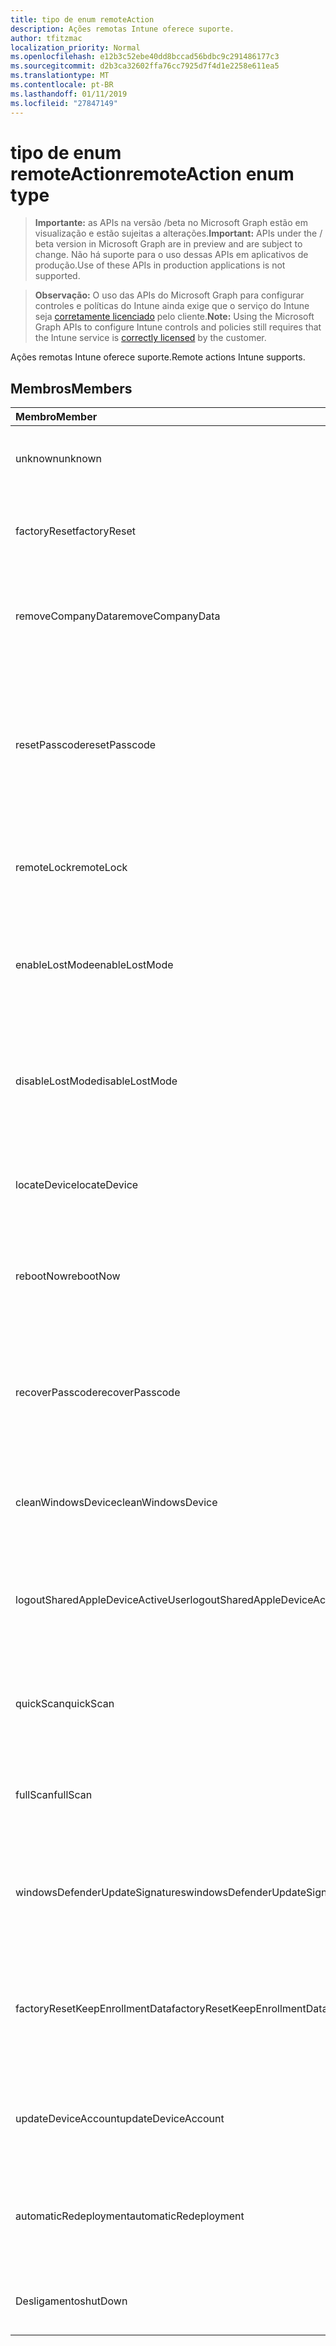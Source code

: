 ```yaml
---
title: tipo de enum remoteAction
description: Ações remotas Intune oferece suporte.
author: tfitzmac
localization_priority: Normal
ms.openlocfilehash: e12b3c52ebe40dd8bccad56bdbc9c291486177c3
ms.sourcegitcommit: d2b3ca32602ffa76cc7925d7f4d1e2258e611ea5
ms.translationtype: MT
ms.contentlocale: pt-BR
ms.lasthandoff: 01/11/2019
ms.locfileid: "27847149"
---
```

# <a name="remoteaction-enum-type"></a><span data-ttu-id="fb494-103">tipo de enum remoteAction</span><span class="sxs-lookup"><span data-stu-id="fb494-103">remoteAction enum type</span></span>

> <span data-ttu-id="fb494-104">**Importante:** as APIs na versão /beta no Microsoft Graph estão em visualização e estão sujeitas a alterações.</span><span class="sxs-lookup"><span data-stu-id="fb494-104">**Important:** APIs under the / beta version in Microsoft Graph are in preview and are subject to change.</span></span> <span data-ttu-id="fb494-105">Não há suporte para o uso dessas APIs em aplicativos de produção.</span><span class="sxs-lookup"><span data-stu-id="fb494-105">Use of these APIs in production applications is not supported.</span></span>

> <span data-ttu-id="fb494-106">**Observação:** O uso das APIs do Microsoft Graph para configurar controles e políticas do Intune ainda exige que o serviço do Intune seja [corretamente licenciado](https://go.microsoft.com/fwlink/?linkid=839381) pelo cliente.</span><span class="sxs-lookup"><span data-stu-id="fb494-106">**Note:** Using the Microsoft Graph APIs to configure Intune controls and policies still requires that the Intune service is [correctly licensed](https://go.microsoft.com/fwlink/?linkid=839381) by the customer.</span></span>

<span data-ttu-id="fb494-107">Ações remotas Intune oferece suporte.</span><span class="sxs-lookup"><span data-stu-id="fb494-107">Remote actions Intune supports.</span></span>
## <a name="members"></a><span data-ttu-id="fb494-108">Membros</span><span class="sxs-lookup"><span data-stu-id="fb494-108">Members</span></span>
|<span data-ttu-id="fb494-109">Membro</span><span class="sxs-lookup"><span data-stu-id="fb494-109">Member</span></span>|<span data-ttu-id="fb494-110">Valor</span><span class="sxs-lookup"><span data-stu-id="fb494-110">Value</span></span>|<span data-ttu-id="fb494-111">Descrição</span><span class="sxs-lookup"><span data-stu-id="fb494-111">Description</span></span>|
|:---|:---|:---|
|<span data-ttu-id="fb494-112">unknown</span><span class="sxs-lookup"><span data-stu-id="fb494-112">unknown</span></span>|<span data-ttu-id="fb494-113">0</span><span class="sxs-lookup"><span data-stu-id="fb494-113">0</span></span>|<span data-ttu-id="fb494-114">Usuário inicia uma ação desconhecida.</span><span class="sxs-lookup"><span data-stu-id="fb494-114">User initiates an unknown action.</span></span>|
|<span data-ttu-id="fb494-115">factoryReset</span><span class="sxs-lookup"><span data-stu-id="fb494-115">factoryReset</span></span>|<span data-ttu-id="fb494-116">1</span><span class="sxs-lookup"><span data-stu-id="fb494-116">1</span></span>|<span data-ttu-id="fb494-117">Usuário inicia uma ação à fábrica reiniciar um dispositivo.</span><span class="sxs-lookup"><span data-stu-id="fb494-117">User initiates an action to factory reset a device.</span></span> |
|<span data-ttu-id="fb494-118">removeCompanyData</span><span class="sxs-lookup"><span data-stu-id="fb494-118">removeCompanyData</span></span>|<span data-ttu-id="fb494-119">2</span><span class="sxs-lookup"><span data-stu-id="fb494-119">2</span></span>|<span data-ttu-id="fb494-120">Usuário inicia uma ação para remover os dados da empresa de um dispositivo.</span><span class="sxs-lookup"><span data-stu-id="fb494-120">User initiates an action to remove company data from a device.</span></span> |
|<span data-ttu-id="fb494-121">resetPasscode</span><span class="sxs-lookup"><span data-stu-id="fb494-121">resetPasscode</span></span>|<span data-ttu-id="fb494-122">3</span><span class="sxs-lookup"><span data-stu-id="fb494-122">3</span></span>|<span data-ttu-id="fb494-123">Usuário inicia uma ação para remover a senha de um dispositivo iOS ou redefinir a senha do Android / dispositivo do Windows.</span><span class="sxs-lookup"><span data-stu-id="fb494-123">User initiates an action to remove the passcode of an iOS device, or reset the passcode of Android / Windows device.</span></span> |
|<span data-ttu-id="fb494-124">remoteLock</span><span class="sxs-lookup"><span data-stu-id="fb494-124">remoteLock</span></span>|<span data-ttu-id="fb494-125">4</span><span class="sxs-lookup"><span data-stu-id="fb494-125">4</span></span>|<span data-ttu-id="fb494-126">Usuário inicia uma ação para bloqueio remoto um dispositivo.</span><span class="sxs-lookup"><span data-stu-id="fb494-126">User initiates an action to remote lock a device.</span></span>|
|<span data-ttu-id="fb494-127">enableLostMode</span><span class="sxs-lookup"><span data-stu-id="fb494-127">enableLostMode</span></span>|<span data-ttu-id="fb494-128">5</span><span class="sxs-lookup"><span data-stu-id="fb494-128">5</span></span>|<span data-ttu-id="fb494-129">Usuário inicia uma ação para habilitar o modo perdido em um dispositivo iOS supervisionadas.</span><span class="sxs-lookup"><span data-stu-id="fb494-129">User initiates an action to enable lost mode on a supervised iOS device.</span></span>|
|<span data-ttu-id="fb494-130">disableLostMode</span><span class="sxs-lookup"><span data-stu-id="fb494-130">disableLostMode</span></span>|<span data-ttu-id="fb494-131">6</span><span class="sxs-lookup"><span data-stu-id="fb494-131">6</span></span>|<span data-ttu-id="fb494-132">Usuário inicia uma ação para desativar o modo perdido em um dispositivo iOS supervisionadas.</span><span class="sxs-lookup"><span data-stu-id="fb494-132">User initiates an action to disable lost mode on a supervised iOS device.</span></span>|
|<span data-ttu-id="fb494-133">locateDevice</span><span class="sxs-lookup"><span data-stu-id="fb494-133">locateDevice</span></span>|<span data-ttu-id="fb494-134">7</span><span class="sxs-lookup"><span data-stu-id="fb494-134">7</span></span>|<span data-ttu-id="fb494-135">Usuário inicia uma ação para localizar um dispositivo iOS supervisionadas.</span><span class="sxs-lookup"><span data-stu-id="fb494-135">User initiates an action to locate a supervised iOS device.</span></span>|
|<span data-ttu-id="fb494-136">rebootNow</span><span class="sxs-lookup"><span data-stu-id="fb494-136">rebootNow</span></span>|<span data-ttu-id="fb494-137">8</span><span class="sxs-lookup"><span data-stu-id="fb494-137">8</span></span>|<span data-ttu-id="fb494-138">Usuário inicia uma ação para reinicializar um dispositivo do Windows.</span><span class="sxs-lookup"><span data-stu-id="fb494-138">User initiates an action to reboot a Windows device.</span></span>|
|<span data-ttu-id="fb494-139">recoverPasscode</span><span class="sxs-lookup"><span data-stu-id="fb494-139">recoverPasscode</span></span>|<span data-ttu-id="fb494-140">9</span><span class="sxs-lookup"><span data-stu-id="fb494-140">9</span></span>|<span data-ttu-id="fb494-141">Usuário inicia uma ação para redefinir o pin para passport para trabalhar no dispositivo do windows phone.</span><span class="sxs-lookup"><span data-stu-id="fb494-141">User initiates an action to reset the pin for passport for work on windows phone device.</span></span>|
|<span data-ttu-id="fb494-142">cleanWindowsDevice</span><span class="sxs-lookup"><span data-stu-id="fb494-142">cleanWindowsDevice</span></span>|<span data-ttu-id="fb494-143">10</span><span class="sxs-lookup"><span data-stu-id="fb494-143">10</span></span>|<span data-ttu-id="fb494-144">Usuário inicia uma ação para limpar o dispositivo do windows.</span><span class="sxs-lookup"><span data-stu-id="fb494-144">User initiates an action to clean up windows device.</span></span>|
|<span data-ttu-id="fb494-145">logoutSharedAppleDeviceActiveUser</span><span class="sxs-lookup"><span data-stu-id="fb494-145">logoutSharedAppleDeviceActiveUser</span></span>|<span data-ttu-id="fb494-146">11</span><span class="sxs-lookup"><span data-stu-id="fb494-146">11</span></span>|<span data-ttu-id="fb494-147">Usuário inicia uma ação para logoff do usuário atual no dispositivo apple compartilhado.</span><span class="sxs-lookup"><span data-stu-id="fb494-147">User initiates an action to log out current user on shared apple device.</span></span>|
|<span data-ttu-id="fb494-148">quickScan</span><span class="sxs-lookup"><span data-stu-id="fb494-148">quickScan</span></span>|<span data-ttu-id="fb494-149">12</span><span class="sxs-lookup"><span data-stu-id="fb494-149">12</span></span>|<span data-ttu-id="fb494-150">Usuário inicia uma ação para executar a verificação rápida no dispositivo.</span><span class="sxs-lookup"><span data-stu-id="fb494-150">User initiates an action to run quick scan on device.</span></span>|
|<span data-ttu-id="fb494-151">fullScan</span><span class="sxs-lookup"><span data-stu-id="fb494-151">fullScan</span></span>|<span data-ttu-id="fb494-152">13</span><span class="sxs-lookup"><span data-stu-id="fb494-152">13</span></span>|<span data-ttu-id="fb494-153">Usuário inicia uma ação para executar a verificação completa no dispositivo.</span><span class="sxs-lookup"><span data-stu-id="fb494-153">User initiates an action to run full scan on device.</span></span>|
|<span data-ttu-id="fb494-154">windowsDefenderUpdateSignatures</span><span class="sxs-lookup"><span data-stu-id="fb494-154">windowsDefenderUpdateSignatures</span></span>|<span data-ttu-id="fb494-155">14</span><span class="sxs-lookup"><span data-stu-id="fb494-155">14</span></span>|<span data-ttu-id="fb494-156">Usuário inicia uma ação para atualizar as assinaturas de malware no dispositivo.</span><span class="sxs-lookup"><span data-stu-id="fb494-156">User initiates an action to update malware signatures on device.</span></span>|
|<span data-ttu-id="fb494-157">factoryResetKeepEnrollmentData</span><span class="sxs-lookup"><span data-stu-id="fb494-157">factoryResetKeepEnrollmentData</span></span>|<span data-ttu-id="fb494-158">15</span><span class="sxs-lookup"><span data-stu-id="fb494-158">15</span></span>|<span data-ttu-id="fb494-159">Usuário inicia um dispositivo de apagamento remoto de ação com mantendo os dados de inscrição.</span><span class="sxs-lookup"><span data-stu-id="fb494-159">User initiates an action remote wipe device with keeping enrollment data.</span></span>|
|<span data-ttu-id="fb494-160">updateDeviceAccount</span><span class="sxs-lookup"><span data-stu-id="fb494-160">updateDeviceAccount</span></span>|<span data-ttu-id="fb494-161">16</span><span class="sxs-lookup"><span data-stu-id="fb494-161">16</span></span>|<span data-ttu-id="fb494-162">Usuário inicia uma ação para atualizar a conta no dispositivo.</span><span class="sxs-lookup"><span data-stu-id="fb494-162">User initiates an action to update account on device.</span></span>|
|<span data-ttu-id="fb494-163">automaticRedeployment</span><span class="sxs-lookup"><span data-stu-id="fb494-163">automaticRedeployment</span></span>|<span data-ttu-id="fb494-164">17</span><span class="sxs-lookup"><span data-stu-id="fb494-164">17</span></span>|<span data-ttu-id="fb494-165">Usuário inicia uma ação para o dispositivo de reimplantação de automatice</span><span class="sxs-lookup"><span data-stu-id="fb494-165">User initiates an action to automatice redeploy the device</span></span>|
|<span data-ttu-id="fb494-166">Desligamento</span><span class="sxs-lookup"><span data-stu-id="fb494-166">shutDown</span></span>|<span data-ttu-id="fb494-167">18</span><span class="sxs-lookup"><span data-stu-id="fb494-167">18</span></span>|<span data-ttu-id="fb494-168">Usuário inicia uma ação para desligar o dispositivo.</span><span class="sxs-lookup"><span data-stu-id="fb494-168">User initiates an action to shut down the device.</span></span>|





